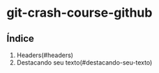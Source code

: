 # git-crash-course-github

## Índice

1. Headers(#headers)
2. Destacando seu texto(#destacando-seu-texto)
